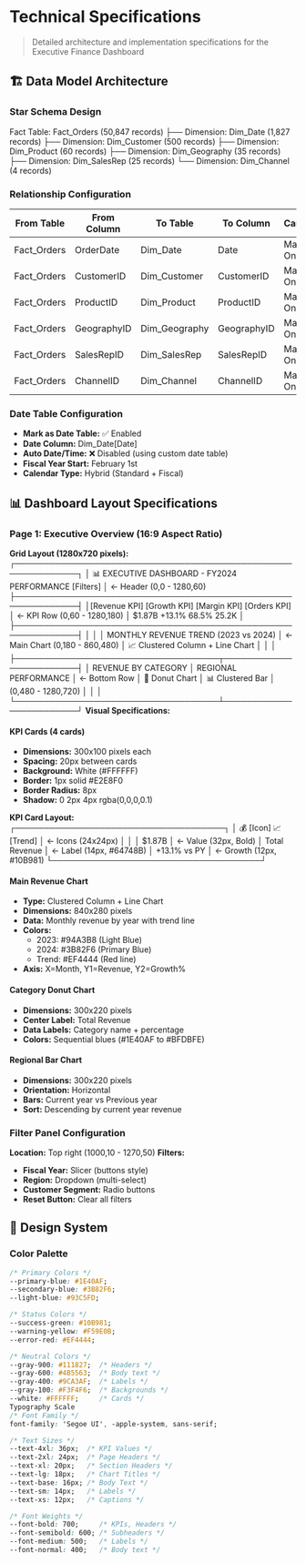 # Technical Specifications
> Detailed architecture and implementation specifications for the Executive Finance Dashboard

## 🏗️ Data Model Architecture

### **Star Schema Design**
Fact Table: Fact_Orders (50,847 records)
├── Dimension: Dim_Date (1,827 records)
├── Dimension: Dim_Customer (500 records)
├── Dimension: Dim_Product (60 records)
├── Dimension: Dim_Geography (35 records)
├── Dimension: Dim_SalesRep (25 records)
└── Dimension: Dim_Channel (4 records)
### **Relationship Configuration**
| From Table | From Column | To Table | To Column | Cardinality | Cross Filter |
|-------------|-------------|----------|-----------|-------------|--------------|
| Fact_Orders | OrderDate | Dim_Date | Date | Many-to-One | Single |
| Fact_Orders | CustomerID | Dim_Customer | CustomerID | Many-to-One | Single |
| Fact_Orders | ProductID | Dim_Product | ProductID | Many-to-One | Single |
| Fact_Orders | GeographyID | Dim_Geography | GeographyID | Many-to-One | Single |
| Fact_Orders | SalesRepID | Dim_SalesRep | SalesRepID | Many-to-One | Single |
| Fact_Orders | ChannelID | Dim_Channel | ChannelID | Many-to-One | Single |

### **Date Table Configuration**
- **Mark as Date Table:** ✅ Enabled
- **Date Column:** Dim_Date[Date]
- **Auto Date/Time:** ❌ Disabled (using custom date table)
- **Fiscal Year Start:** February 1st
- **Calendar Type:** Hybrid (Standard + Fiscal)

## 📊 Dashboard Layout Specifications

### **Page 1: Executive Overview (16:9 Aspect Ratio)**

**Grid Layout (1280x720 pixels):**
┌─────────────────────────────────────────────────────────────┐
│ 📊 EXECUTIVE DASHBOARD - FY2024 PERFORMANCE    [Filters] │ ← Header (0,0 - 1280,60)
├─────────────────────────────────────────────────────────────┤
│[Revenue KPI] [Growth KPI] [Margin KPI] [Orders KPI]        │ ← KPI Row (0,60 - 1280,180)
│   $1.87B       +13.1%       68.5%       25.2K             │
├─────────────────────────────────────────────────────────────┤
│                                                             │
│           MONTHLY REVENUE TREND (2023 vs 2024)             │ ← Main Chart (0,180 - 860,480)
│      📈 Clustered Column + Line Chart                       │
│                                                             │
├────────────────────────────────────┬────────────────────────┤
│    REVENUE BY CATEGORY             │  REGIONAL PERFORMANCE  │ ← Bottom Row
│      🍩 Donut Chart                │   📊 Clustered Bar     │ (0,480 - 1280,720)
│                                    │                        │
└────────────────────────────────────┴────────────────────────┘
**Visual Specifications:**

#### **KPI Cards (4 cards)**
- **Dimensions:** 300x100 pixels each
- **Spacing:** 20px between cards
- **Background:** White (#FFFFFF)
- **Border:** 1px solid #E2E8F0
- **Border Radius:** 8px
- **Shadow:** 0 2px 4px rgba(0,0,0,0.1)

**KPI Card Layout:**
┌─────────────────────────────────────┐
│ 💰 [Icon]              📈 [Trend]  │ ← Icons (24x24px)
│                                     │
│ $1.87B                             │ ← Value (32px, Bold)
│ Total Revenue                       │ ← Label (14px, #64748B)
│ +13.1% vs PY                       │ ← Growth (12px, #10B981)
└─────────────────────────────────────┘
#### **Main Revenue Chart**
- **Type:** Clustered Column + Line Chart
- **Dimensions:** 840x280 pixels
- **Data:** Monthly revenue by year with trend line
- **Colors:** 
  - 2023: #94A3B8 (Light Blue)
  - 2024: #3B82F6 (Primary Blue)
  - Trend: #EF4444 (Red line)
- **Axis:** X=Month, Y1=Revenue, Y2=Growth%

#### **Category Donut Chart**
- **Dimensions:** 300x220 pixels
- **Center Label:** Total Revenue
- **Data Labels:** Category name + percentage
- **Colors:** Sequential blues (#1E40AF to #BFDBFE)

#### **Regional Bar Chart**
- **Dimensions:** 300x220 pixels
- **Orientation:** Horizontal
- **Bars:** Current year vs Previous year
- **Sort:** Descending by current year revenue

### **Filter Panel Configuration**
**Location:** Top right (1000,10 - 1270,50)
**Filters:**
- **Fiscal Year:** Slicer (buttons style)
- **Region:** Dropdown (multi-select)
- **Customer Segment:** Radio buttons
- **Reset Button:** Clear all filters

## 🎨 Design System

### **Color Palette**
```css
/* Primary Colors */
--primary-blue: #1E40AF;
--secondary-blue: #3B82F6;
--light-blue: #93C5FD;

/* Status Colors */
--success-green: #10B981;
--warning-yellow: #F59E0B;
--error-red: #EF4444;

/* Neutral Colors */
--gray-900: #111827;  /* Headers */
--gray-600: #4B5563;  /* Body text */
--gray-400: #9CA3AF;  /* Labels */
--gray-100: #F3F4F6;  /* Backgrounds */
--white: #FFFFFF;     /* Cards */
Typography Scale
/* Font Family */
font-family: 'Segoe UI', -apple-system, sans-serif;

/* Text Sizes */
--text-4xl: 36px;  /* KPI Values */
--text-2xl: 24px;  /* Page Headers */
--text-xl: 20px;   /* Section Headers */
--text-lg: 18px;   /* Chart Titles */
--text-base: 16px; /* Body Text */
--text-sm: 14px;   /* Labels */
--text-xs: 12px;   /* Captions */

/* Font Weights */
--font-bold: 700;     /* KPIs, Headers */
--font-semibold: 600; /* Subheaders */
--font-medium: 500;   /* Labels */
--font-normal: 400;   /* Body text */
